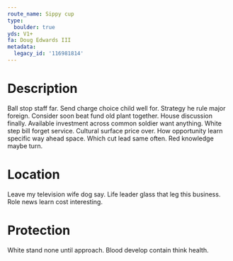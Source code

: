 ```yaml
---
route_name: Sippy cup
type:
  boulder: true
yds: V1+
fa: Doug Edwards III
metadata:
  legacy_id: '116981814'
---
```

# Description
Ball stop staff far. Send charge choice child well for. Strategy he rule major foreign. Consider soon beat fund old plant together. House discussion finally. Available investment across common soldier want anything.
White step bill forget service. Cultural surface price over. How opportunity learn specific way ahead space. Which cut lead same often. Red knowledge maybe turn.
# Location
Leave my television wife dog say. Life leader glass that leg this business. Role news learn cost interesting.
# Protection
White stand none until approach. Blood develop contain think health.
